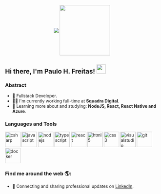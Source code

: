 ##

<p align="center">
    <img
      align="center"
      src="https://github-readme-stats.vercel.app/api/top-langs/?username=paulofreittas&layout=compact"
    />
  </a>
    <img
      align="center"
      height="165"
      src="https://github-readme-stats.vercel.app/api?username=paulofreittas&count_private=true&show_icons=true&custom_title=Github%20Status&hide=issues"
    />
  </a>
</p>

## Hi there, I'm Paulo H. Freitas! <img src="https://raw.githubusercontent.com/iampavangandhi/iampavangandhi/master/gifs/Hi.gif" width="30px"></h2>

### Abstract

- 🚀 Fullstack Developer.
- 👨‍💻 I'm currently working full-time at **Squadra Digital**.
- 🌱 Learning more about and studying: **NodeJS, React, React Native and Azure**.

### Languages and Tools

<p align="left">
  <a>
    <img
      src="https://devicon.dev/devicon.git/icons/csharp/csharp-original.svg"
      alt="csharp"
      width="50"
      height="50"
    />
  </a>
   <a>
    <img
      src="https://devicons.github.io/devicon/devicon.git/icons/javascript/javascript-original.svg"
      alt="javascript"
      width="50"
      height="50"
    />
  </a>
 <a>
    <img
      src="https://devicons.github.io/devicon/devicon.git/icons/nodejs/nodejs-original-wordmark.svg"
      alt="nodejs"
      width="50"
      height="50"
    />
  </a>
 <a>
    <img
      src="https://devicons.github.io/devicon/devicon.git/icons/typescript/typescript-original.svg"
      alt="typescript"
      width="50"
      height="50"
    />
  </a>
 <a>
    <img
      src="https://devicons.github.io/devicon/devicon.git/icons/react/react-original.svg"
      alt="react"
      width="50"
      height="50"
    />
  </a>
 <a>
    <img
      src="https://devicons.github.io/devicon/devicon.git/icons/html5/html5-original.svg"
      alt="html5"
      width="50"
      height="50"
    />
  </a>
   <a>
    <img
      src="https://devicons.github.io/devicon/devicon.git/icons/css3/css3-original.svg"
      alt="css3"
      width="50"
      height="50"
    />
  </a>
     <a>
    <img
      src="https://devicons.github.io/devicon/devicon.git/icons/visualstudio/visualstudio-plain.svg"
      alt="visualstudio"
      width="50"
      height="50"
    />
  </a>
       <a>
    <img
      src="https://devicons.github.io/devicon/devicon.git/icons/git/git-original.svg"
      alt="git"
      width="50"
      height="50"
    />
  </a>
    </a>
       <a>
    <img
      src="https://devicons.github.io/devicon/devicon.git/icons/docker/docker-original-wordmark.svg"
      alt="docker"
      width="50"
      height="50"
    />
  </a>
</p>

### Find me around the web 🌎:

- 💼 Connecting and sharing professional updates on <a href="https://www.linkedin.com/in/paulo-henrique-freitas-92a17216b/" target="_blank">LinkedIn</a>.
